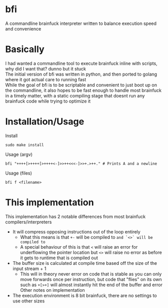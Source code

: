 # bfi
A commandline brainfuck interpreter written to balance execution speed and convenience
# Basically
I had wanted a commandline tool to execute brainfuck inline with scripts, why did I want that? dunno but it stuck  
The initial version of bfi was written in python, and then ported to golang where it got actual care to running fast  
While the goal of bfi is to be scriptable and convenient to just boot up on the commandline, it also hopes to be fast enough to handle most brainfuck in a timely matter, with a static compiling stage that doesnt run any brainfuck code while trying to optimize it  
# Installation/Usage
Install
```
sudo make install
```
Usage (argv)
```
bfi "++++[>++++[>++++<-]>>++<<<-]>>+.>++." # Prints A and a newline
```
Usage (files)
```
bfi f <filename>
```
# This implementation
This implementation has 2 notable differences from most brainfuck compilers/interpreters
- It will compress opposing instructions out of the loop entirely
  - What this means is that `+-` will be compiled to `` and `<>` will be compiled to ``
  - A special behaviour of this is that `<` will raise an error for underflowing the pointer location but `<>` will raise no error as before it gets to runtime that is compiled out
- The buffer size is calculated at compile time based off the size of the input stream + 1
  - This will in theory never error on code that is stable as you can only move forwards once per instruction, but code that "flies" on its own such as `+[>+]` will almost instantly hit the end of the buffer and error
Other notes on implementation
- The execution environment is 8 bit brainfuck, there are no settings to use other sizes
 
